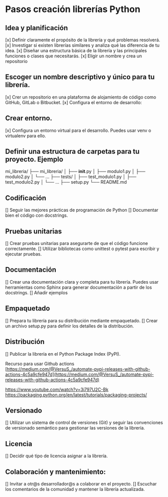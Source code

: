 # Pasos creación librerías Python

## Idea y planificación
[x] Definir claramente el propósito de la librería y qué problemas resolverá.
[x] Investigar si existen librerías similares y analiza qué las diferencia de tu idea.
[x] Diseñar una estructura básica de la librería y las principales funciones o clases que necesitarás.
[x] Eligir un nombre y crea un repositorio

## Escoger un nombre descriptivo y único para tu librería.
[x] Crer un repositorio en una plataforma de alojamiento de código como GitHub, GitLab o Bitbucket.
[x] Configura el entorno de desarrollo:

## Crear entorno.
[x] Configura un entorno virtual para el desarrollo. Puedes usar venv o virtualenv para ello.

## Definir una estructura de carpetas para tu proyecto. Ejemplo

mi_libreria/
    ├── mi_libreria/
    │   ├── __init__.py
    │   ├── modulo1.py
    │   ├── modulo2.py
    │   └── ...
    ├── tests/
    │   ├── test_modulo1.py
    │   ├── test_modulo2.py
    │   └── ...
    ├── setup.py
    └── README.md

## Codificación
[] Seguir las mejores prácticas de programación de Python
[] Documentar bien el código con docstrings.

## Pruebas unitarias
[] Crear pruebas unitarias para asegurarte de que el código funcione correctamente.
[] Utilizar bibliotecas como unittest o pytest para escribir y ejecutar pruebas.

## Documentación
[] Crear una documentación clara y completa para tu librería. Puedes usar herramientas como Sphinx para generar documentación a partir de los docstrings.
[] Añadir ejemplos

## Empaquetado
[] Prepara tu librería para su distribución mediante empaquetado.
[] Crear un archivo setup.py para definir los detalles de la distribución.

## Distribución
[] Publicar la librería en el Python Package Index (PyPI).

Recurso para usar Github actions [https://medium.com/@VersuS_/automate-pypi-releases-with-github-actions-4c5a9cfe947d](https://medium.com/@VersuS_/automate-pypi-releases-with-github-actions-4c5a9cfe947d)

https://www.youtube.com/watch?v=3i797U2C-Bk
https://packaging.python.org/en/latest/tutorials/packaging-projects/

## Versionado
[] Utilizar un sistema de control de versiones (Git) y seguir las convenciones de versionado semántico para gestionar las versiones de la librería.

## Licencia
[] Decidir qué tipo de licencia asignar a la librería.

## Colaboración y mantenimiento:
[] Invitar a otr@s desarrollador@s a colaborar en el proyecto.
[] Escuchar los comentarios de la comunidad y mantener la librería actualizada.
